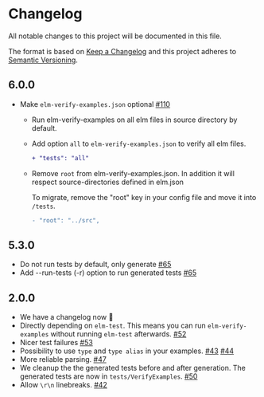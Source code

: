 # Changelog

All notable changes to this project will be documented in this file.

The format is based on [Keep a Changelog](http://keepachangelog.com/en/1.0.0/)
and this project adheres to [Semantic Versioning](http://semver.org/spec/v2.0.0.html).

## 6.0.0

- Make `elm-verify-examples.json` optional [#110](https://github.com/stoeffel/elm-verify-examples/pull/110)

  - Run elm-verify-examples on all elm files in source directory by default.

  - Add option `all` to `elm-verify-examples.json` to verify all elm files.

    ```diff
    + "tests": "all"
    ```

  - Remove `root` from elm-verify-examples.json. In addition it will respect source-directories defined in elm.json

    To migrate, remove the "root" key in your config file and move it into `/tests`.

    ```diff
    - "root": "../src",
    ```

## 5.3.0

- Do not run tests by default, only generate [#65](https://github.com/stoeffel/elm-verify-examples/issues/65)
- Add --run-tests (-r) option to run generated tests [#65](https://github.com/stoeffel/elm-verify-examples/issues/65)

## 2.0.0

- We have a changelog now :tada:
- Directly depending on `elm-test`. This means you can run `elm-verify-examples` without running `elm-test` afterwards. [#52](https://github.com/stoeffel/elm-verify-examples/pull/52)
- Nicer test failures [#53](https://github.com/stoeffel/elm-verify-examples/pull/53)
- Possibility to use `type` and `type alias` in your examples. [#43](https://github.com/stoeffel/elm-verify-examples/pull/43) [#44](https://github.com/stoeffel/elm-verify-examples/pull/44)
- More reliable parsing. [#47](https://github.com/stoeffel/elm-verify-examples/pull/47)
- We cleanup the the generated tests before and after generation. The generated tests are now in `tests/VerifyExamples`. [#50](https://github.com/stoeffel/elm-verify-examples/pull/50)
- Allow `\r\n` linebreaks. [#42](https://github.com/stoeffel/elm-verify-examples/pull/42)
